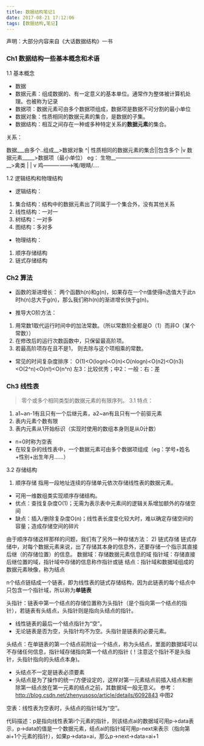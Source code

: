 ```yaml
---
title: 数据结构笔记1
date: 2017-08-21 17:12:06
tags: [数据结构,笔记]
---
```

声明：大部分内容来自《大话数据结构》一书

### Ch1 数据结构一些基本概念和术语

1.1 基本概念
* 数据
* 数据元素：组成数据的、有一定意义的基本单位。通常作为整体被计算机处理。也被称为记录
* 数据项：数据元素可由多个数据项组成，数据项是数据不可分割的最小单位
* 数据对象：性质相同的数据元素的集合，是数据的子集。
* 数据结构：相互之间存在一种或多种特定关系的<b>数据元素</b>的集合。

关系：

数据___由多个..组成__>数据对象
			^|
性质相同的数据元素的集合||包含多个
			|v
			数据元素_____>数据项（最小单位）
eg：
生物__——————————————__>禽类
	  		|
			|
			v
			鸡——————>嘴/眼睛/....

1.2 逻辑结构和物理结构
* 逻辑结构：
1. 集合结构：结构中的数据元素出了同属于一个集合外，没有其他关系
2. 线性结构：一对一
3. 树结构：一对多
4. 图结构：多对多

* 物理结构：
1. 顺序存储结构
2. 链式存储结构

### Ch2 算法
* 函数的渐进增长：
两个函数h(n)和g(n)，如果存在一个n值使得n选值大于此n时h(n)总大于g(n)，那么我们称h(n)的渐进增长快于g(n)。

* 推导大O阶方法：
1. 用常数1取代运行时间中的加法常数。（所以常数阶全都是O（1）而非O（某个常数））
2. 在修改后的运行次数函数中，只保留最高阶项。
3. 若最高阶项存在且不是1， 则去除与这个项相乘的常数。

* 常见的时间复杂度排序：
O(1)<O(logn)<O(n)<O(nlogn)<O(n2)<O(n3)<O(2^n)<O(n!)<O(n^n)
左3：比较优秀；中2：一般：右：差


### Ch3 线性表
> 零个或多个相同类型的数据元素的有限序列。
3.1 特点：
1. a1~an-1有且只有一个后继元素，a2~an有且只有一个前驱元素
2. 表内元素个数有限
3. 表内元素从1开始标识（实现时使用的数组本身则是从0计数）
- n=0时称为空表
- 在较复杂的线性表中，一个数据元素可由多个数据项组成（eg：学号+姓名+性别+出生年月……）

3.2 存储结构
1) 顺序存储
 指用一段地址连续的存储单元依次存储线性表的数据元素。

- 可用一维数组类实现顺序存储结构。
- 优点：查找复杂度O(1)；无需为表示表中元素间的逻辑关系增加额外的存储空间
- 缺点：插入/删除复杂度O(n)；线性表长度变化较大时，难以确定存储空间的容量；造成存储空间的碎片

由于顺序存储这样那样的问题，我们有了另外一种存储方法：
2) 链式存储
链式存储中，对每个数据元素来说，出了存储其本身的信息外，还要存储一个指示其直接后继（的存储位置）的信息。
数据域：存储数据元素信息的域
指针域：存储直接后继位置的域，指针域中存储的信息称作指针或链
结点：指针域和数据域组成的数据元素映像，称为结点

n个结点链结成一个链表，即为线性表的链式存储结构，因为此链表的每个结点中只包含一个指针域，所以称为<b>单链表</b>

头指针：链表中第一个结点的存储位置称为头指针（是个指向第一个结点的指针），若链表有头结点，头指针则是指向头结点的指针。
- 线性链表的最后一个结点指针为“空”。
- 无论链表是否为空，头指针均不为空。头指针是链表的必要元素。

头结点：在单链表的第一个结点前附设一个结点，称为头结点，里面的数据域可以不存储任何信息，指针域存储指向第一个结点的指针
(！注意这个指针不是头指针，头指针指向的头结点本身)。
- 头结点不一定是链表必须要素
- 头结点是为了操作的统一/方便设定的，这样对第一元素结点前插入结点和删除第一结点放在第一元素的结点之前，其数据域一般无意义。
参考：http://blog.csdn.net/zhenyusoso/article/details/6092843 中图2

空表：线性表为空表时，头结点的指针域为“空”。

代码描述：p是指向线性表第i个元素的指针，则该结点ai的数据域可用p->data表示，p->data的值是一个数据元素，结点ai的指针域可用p-next来表示（指向第ai+1个元素的指针），如果p->data=ai，那么p->next->data=ai+1
